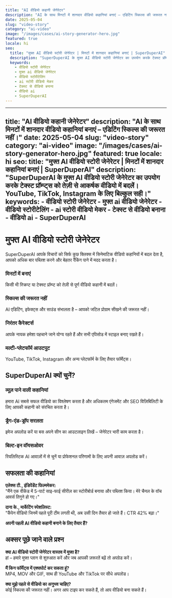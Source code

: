 ```yaml
---
title: "AI वीडियो कहानी जेनेरेटर"
description: "AI के साथ मिनटों में शानदार वीडियो कहानियां बनाएं – एडिटिंग स्किल्स की जरूरत नहीं।"
date: 2025-05-04
slug: "video-story"
category: "ai-video"
image: "/images/cases/ai-story-generator-hero.jpg"
featured: true
locale: hi
seo:
  title: "मुफ्त AI वीडियो स्टोरी जेनेरेटर | मिनटों में शानदार कहानियां बनाएं | SuperDuperAI"
  description: "SuperDuperAI के मुफ्त AI वीडियो स्टोरी जेनेरेटर का उपयोग करके टेक्स्ट प्रॉम्प्ट्स को तेज़ी से आकर्षक वीडियो में बदलें। YouTube, TikTok, Instagram के लिए बिल्कुल सही।"
  keywords:
    - वीडियो स्टोरी जेनेरेटर
    - मुफ्त ai वीडियो जेनेरेटर
    - वीडियो स्टोरीटेलिंग
    - ai स्टोरी वीडियो मेकर
    - टेक्स्ट से वीडियो बनाना
    - वीडियो ai
    - SuperDuperAI
---
```


---
title: "AI वीडियो कहानी जेनेरेटर"
description: "AI के साथ मिनटों में शानदार वीडियो कहानियां बनाएं – एडिटिंग स्किल्स की जरूरत नहीं।"
date: 2025-05-04
slug: "video-story"
category: "ai-video"
image: "/images/cases/ai-story-generator-hero.jpg"
featured: true
locale: hi
seo:
  title: "मुफ्त AI वीडियो स्टोरी जेनेरेटर | मिनटों में शानदार कहानियां बनाएं | SuperDuperAI"
  description: "SuperDuperAI के मुफ्त AI वीडियो स्टोरी जेनेरेटर का उपयोग करके टेक्स्ट प्रॉम्प्ट्स को तेज़ी से आकर्षक वीडियो में बदलें। YouTube, TikTok, Instagram के लिए बिल्कुल सही।"
  keywords:
    - वीडियो स्टोरी जेनेरेटर
    - मुफ्त ai वीडियो जेनेरेटर
    - वीडियो स्टोरीटेलिंग
    - ai स्टोरी वीडियो मेकर
    - टेक्स्ट से वीडियो बनाना
    - वीडियो ai
    - SuperDuperAI
---

# मुफ्त AI वीडियो स्टोरी जेनेरेटर

SuperDuperAI आपके विचारों को सिर्फ कुछ क्लिक्स में सिनेमाटिक वीडियो कहानियों में बदल देता है, आपको अधिक बार पब्लिश करने और बेहतर रैंकिंग पाने में मदद करता है।

### मिनटों में बनाएं

किसी भी स्क्रिप्ट या टेक्स्ट प्रॉम्प्ट को तेज़ी से पूर्ण वीडियो कहानी में बदलें।

  ### स्किल्स की जरूरत नहीं

AI एडिटिंग, इफेक्ट्स और साउंड संभालता है – आपको जटिल प्रोग्राम सीखने की जरूरत नहीं।

  ### निरंतर कैरेक्टर्स

आपके नायक हमेशा पहचाने जाने योग्य रहते हैं और सभी एपिसोड में स्टाइल बनाए रखते हैं।

  ### मल्टी-प्लेटफॉर्म आउटपुट

YouTube, TikTok, Instagram और अन्य प्लेटफॉर्म के लिए तैयार फॉर्मेट्स।

## SuperDuperAI क्यों चुनें?

### व्यूज़ पाने वाली कहानियां

हमारा AI सबसे सफल वीडियो का विश्लेषण करता है और अधिकतम एंगेजमेंट और SEO विज़िबिलिटी के लिए आपकी कहानी को संरचित करता है।

### ड्रैग-एंड-ड्रॉप सरलता

इमेज अपलोड करें या बस अपने सीन का आउटलाइन लिखें – जेनेरेटर भारी काम करता है।

### बिल्ट-इन वॉयसओवर

रियलिस्टिक AI आवाज़ों में से चुनें या प्रोफेशनल परिणामों के लिए अपनी आवाज़ अपलोड करें।

## सफलता की कहानियां

**एलेक्स टी., इंडिपेंडेंट फिल्ममेकर:**  
"मैंने एक वीकेंड में 5-पार्ट साइ-फाई सीरीज़ का स्टोरीबोर्ड बनाया और पब्लिश किया। मेरे चैनल के वॉच आवर्स तिगुने हो गए।"

**दाना के., मार्केटिंग स्पेशलिस्ट:**  
"कैंपेन वीडियो जिनमें पहले पूरी टीम लगती थी, अब उसी दिन तैयार हो जाते हैं। CTR 42% बढ़ा।"

**अपनी पहली AI वीडियो कहानी बनाने के लिए तैयार हैं?**

## अक्सर पूछे जाने वाले प्रश्न

**क्या AI वीडियो स्टोरी जेनेरेटर वास्तव में मुफ्त है?**  
हां – हमारे मुफ्त प्लान से शुरुआत करें और जब आपकी ज़रूरतें बढ़ें तो अपग्रेड करें।

**मैं किन फॉर्मेट्स में एक्सपोर्ट कर सकता हूं?**  
MP4, MOV और GIF, साथ ही YouTube और TikTok पर सीधे अपलोड।

**क्या मुझे पहले से वीडियो का अनुभव चाहिए?**  
कोई स्किल्स की जरूरत नहीं। अगर आप टाइप कर सकते हैं, तो आप वीडियो बना सकते हैं।
